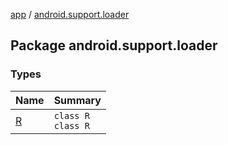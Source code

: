 [app](../index.md) / [android.support.loader](./index.md)

## Package android.support.loader

### Types

| Name | Summary |
|---|---|
| [R](-r/index.md) | `class R`<br>`class R` |
